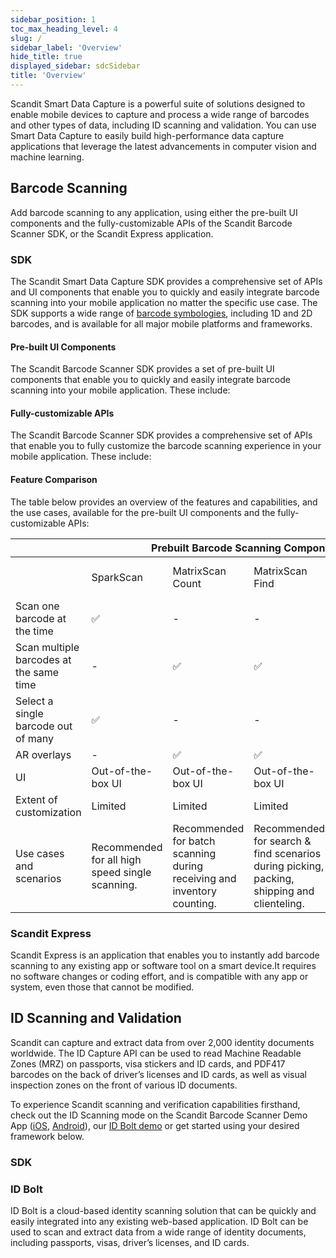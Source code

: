 ```yaml
---
sidebar_position: 1
toc_max_heading_level: 4
slug: /
sidebar_label: 'Overview'
hide_title: true
displayed_sidebar: sdcSidebar
title: 'Overview'
---
```


Scandit Smart Data Capture is a powerful suite of solutions designed to enable mobile devices to capture and process a wide range of barcodes and other types of data, including ID scanning and validation. You can use Smart Data Capture to easily build high-performance data capture applications that leverage the latest advancements in computer vision and machine learning.

## Barcode Scanning

Add barcode scanning to any application, using either the pre-built UI components and the fully-customizable APIs of the Scandit Barcode Scanner SDK, or the Scandit Express application.

### SDK

The Scandit Smart Data Capture SDK provides a comprehensive set of APIs and UI components that enable you to quickly and easily integrate barcode scanning into your mobile application no matter the specific use case. The SDK supports a wide range of [barcode symbologies](./barcode-symbologies.md), including 1D and 2D barcodes, and is available for all major mobile platforms and frameworks.

#### Pre-built UI Components

The Scandit Barcode Scanner SDK provides a set of pre-built UI components that enable you to quickly and easily integrate barcode scanning into your mobile application. These include:

<CustomDocCardsWrapper>

<CustomDocCard title="SparkScan" description="High-speed single scanning" link="./sdks/android/sparkscan/intro" smallIcon ><Sparkscan /></CustomDocCard>

<CustomDocCard title="MatrixScan Count" description="Scanning and counting of multiple items" link="./sdks/android/matrixscan-count/intro" smallIcon ><MsCount /></CustomDocCard>

<CustomDocCard title="MatrixScan Find" description="Search and find items via AR overlays" link="./sdks/android/matrixscan-find/intro" smallIcon ><MsFind/></CustomDocCard>

<CustomDocCard title="Barcode Selection" description="Scan only the desired barcode from many" link="./sdks/android/barcode-selection/intro" smallIcon> <BarcodeSelection /> </CustomDocCard>

</CustomDocCardsWrapper>


#### Fully-customizable APIs

The Scandit Barcode Scanner SDK provides a comprehensive set of APIs that enable you to fully customize the barcode scanning experience in your mobile application. These include:

<CustomDocCardsWrapper>

<CustomDocCard title="Barcode Capture" description="Scanning one or many barcodes" link="./sdks/android/barcode-capture/intro" smallIcon ><BarcodeCapture/></CustomDocCard>

<CustomDocCard title="MatrixScan + AR" description="Identify and track multiple barcodes" link="./sdks/android/matrixscan/intro" smallIcon ><MsAr/></CustomDocCard>

</CustomDocCardsWrapper>

#### Feature Comparison

The table below provides an overview of the features and capabilities, and the use cases, available for the pre-built UI components and the fully-customizable APIs:

<table>
  <thead>
    <tr>
      <th></th>
      <th colspan="4">Prebuilt Barcode Scanning Components</th>
      <th colspan="2">Fully-Customizable APIs</th>
    </tr>
  </thead>
  <tbody>
    <tr>
      <td></td>
      <td>SparkScan</td>
      <td>MatrixScan Count</td>
      <td>MatrixScan Find</td>
      <td>Barcode selection</td>
      <td>Barcode capture</td>
      <td>MatrixScan + Augmented Reality</td>
    </tr>
    <tr>
      <td>Scan one barcode at the time</td>
      <td>✅</td>
      <td>-</td>
      <td>-</td>
      <td>✅</td>
      <td>✅</td>
      <td>-</td>
    </tr>
    <tr>
      <td>Scan multiple barcodes at the same time</td>
      <td>-</td>
      <td>✅</td>
      <td>✅</td>
      <td>-</td>
      <td>-</td>
      <td>✅</td>
    </tr>
    <tr>
      <td>Select a single barcode out of many</td>
      <td>✅</td>
      <td>-</td>
      <td>-</td>
      <td>✅</td>
      <td>-</td>
      <td>✅</td>
    </tr>
    <tr>
      <td>AR overlays</td>
      <td>-</td>
      <td>✅</td>
      <td>✅</td>
      <td>-</td>
      <td>-</td>
      <td>✅</td>
    </tr>
    <tr>
      <td>UI</td>
      <td>Out-of-the-box UI</td>
      <td>Out-of-the-box UI</td>
      <td>Out-of-the-box UI</td>
      <td>Out-of-the-box UI</td>
      <td>No pre-built UI</td>
      <td>No pre-built UI</td>
    </tr>
    <tr>
      <td>Extent of customization</td>
      <td>Limited</td>
      <td>Limited</td>
      <td>Limited</td>
      <td>Customizable</td>
      <td>Fully customizable</td>
      <td>Fully customizable</td>
    </tr>
    <tr>
      <td>Use cases and scenarios</td>
      <td>Recommended for all high speed single scanning.</td>
      <td>Recommended for batch scanning during receiving and inventory counting.</td>
      <td>Recommended for search & find scenarios during picking, packing, shipping and clienteling.</td>
      <td>Recommended for scanning one or several of many crowded codes.</td>
      <td>Applicable to all single scanning use cases.</td>
      <td>Applicable to all multi-scanning use cases.</td>
    </tr>
  </tbody>
</table>

### Scandit Express

Scandit Express is an application that enables you to instantly add barcode scanning to any existing app or software tool on a smart device.It requires no software changes or coding effort, and is compatible with any app or system, even those that cannot be modified.

<CustomDocCardsWrapper>

<CustomDocCard title="Scandit Express" description="Get Started with Scandit Express" link="./hosted/express/overview" smallIcon ><Express/></CustomDocCard>

</CustomDocCardsWrapper>


## ID Scanning and Validation

Scandit can capture and extract data from over 2,000 identity documents worldwide. The ID Capture API can be used to read Machine Readable Zones (MRZ) on passports, visa stickers and ID cards, and PDF417 barcodes on the back of driver’s licenses and ID cards, as well as visual inspection zones on the front of various ID documents.

To experience Scandit scanning and verification capabilities firsthand, check out the ID Scanning mode on the Scandit Barcode Scanner Demo App ([iOS](https://apps.apple.com/us/app/scandit-barcode-scanner-demo/id453880584?ls=1), [Android](https://play.google.com/store/apps/details?id=com.scandit.demoapp&pli=1)), our [ID Bolt demo](https://id-travel.demos.scandit.com/) or get started using your desired framework below.

### SDK

<CustomDocCardsWrapper>

<CustomDocCard title="iOS" description="Integrate ID Scanning in iOS" link="./sdks/ios/id-capture/intro" smallIcon ><Ios/></CustomDocCard>

<CustomDocCard title="Android" description="Integrate ID Scanning in Android" link="./sdks/android/id-capture/intro" smallIcon ><Android/></CustomDocCard>

<CustomDocCard title="Web" description="Integrate ID Scanning for Web" link="./sdks/web/id-capture/intro" smallIcon ><Javascript/> </CustomDocCard>

<CustomDocCard title="Cordova" description="Integrate ID Scanning in Cordova" link="./sdks/cordova/id-capture/intro" smallIcon ><Cordova/> </CustomDocCard>

<CustomDocCard title="React Native" description="Integrate ID Scanning in React Native" link="./sdks/react/id-capture/intro" smallIcon ><ReactIcon/> </CustomDocCard>

<CustomDocCard title="Flutter" description="Integrate ID Scanning in Flutter" link="./sdks/flutter/id-capture/intro" smallIcon ><Flutter/> </CustomDocCard>

<CustomDocCard title="Capacitor" description="Integrate ID Scanning in Capacitor" link="./sdks/capacitor/id-capture/intro" smallIcon ><Capacitor/></CustomDocCard>

<CustomDocCard title="Xamarin iOS" description="Integrate ID Scanning in Xamarin iOS" link="./sdks/xamarin/ios/id-capture/intro" smallIcon ><XamarinIos/></CustomDocCard>

<CustomDocCard title="Xamarin Android" description="Integrate ID Scanning for Xamarin Android" link="./sdks/xamarin/android/id-capture/intro" smallIcon ><XamarinAndroid/></CustomDocCard>

<CustomDocCard title="Xamarin Forms" description="Integrate ID Scanning in Xamarin Forms" link="./sdks/xamarin/forms/id-capture/intro" smallIcon ><XamarinForms/></CustomDocCard>

<CustomDocCard title=".NET iOS" description="Integrate ID Scanning in .NET iOS" link="./sdks/net/ios/id-capture/intro" smallIcon ><NetIos/></CustomDocCard>

<CustomDocCard title=".NET Android" description="Integrate ID Scanning in .NET Android" link="./sdks/net/android/id-capture/intro" smallIcon ><NetAndroid/></CustomDocCard>

</CustomDocCardsWrapper>

### ID Bolt

ID Bolt is a cloud-based identity scanning solution that can be quickly and easily integrated into any existing web-based application. ID Bolt can be used to scan and extract data from a wide range of identity documents, including passports, visas, driver’s licenses, and ID cards.

<CustomDocCardsWrapper>


<CustomDocCard title="ID Bolt" description="Get Started with ID Bolt" link="./hosted/id-bolt/overview" smallIcon ><Bolt/></CustomDocCard>


</CustomDocCardsWrapper>
